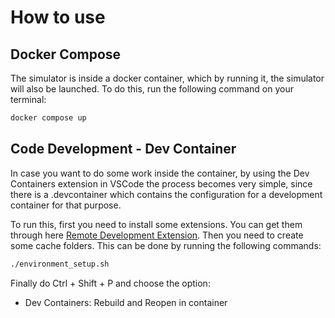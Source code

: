 # How to use

## Docker Compose

The simulator is inside a docker container, which by running it, the simulator will also be launched. To do this, run the following command on your terminal:

```bash
docker compose up
```

## Code Development - Dev Container

In case you want to do some work inside the container, by using the Dev Containers extension in VSCode the process becomes very simple, since there is a .devcontainer which contains the configuration for a development container for that purpose.

To run this, first you need to install some extensions. You can get them through here [Remote Development Extension](https://marketplace.visualstudio.com/items?itemName=ms-vscode-remote.vscode-remote-extensionpack).
Then you need to create some cache folders. This can be done by running the following commands:

```bash
./environment_setup.sh
```
Finally do Ctrl + Shift + P and choose the option:

- Dev Containers: Rebuild and Reopen in container
